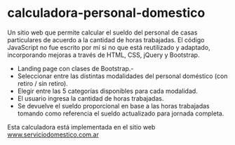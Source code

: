 # calculadora-personal-domestico
 Un sitio web que permite calcular el sueldo del personal de casas particulares de acuerdo a la cantidad de horas trabajadas. El código JavaScript no fue escrito por mí si no que está reutilizado y adaptado, incorporando mejoras a través de HTML, CSS, jQuery y Bootstrap.
 
 - Landing page con clases de Bootstrap.-
 - Seleccionar entre las distintas modalidades del personal doméstico (con retiro / sin retiro).
 - Elegir entre las 5 categorías disponibles para cada modalidad.
 - El usuario ingresa la cantidad de horas trabajadas.
 - Se devuelve el sueldo proporcional en base a las horas trabajadas tomando como referencia el sueldo actualizado para jornada completa.
 
 Esta calculadora está implementada en el sitio web www.serviciodomestico.com.ar
